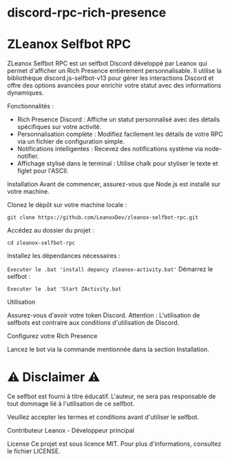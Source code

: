 # discord-rpc-rich-presence
# ZLeanox Selfbot RPC

ZLeanox Selfbot RPC est un selfbot Discord développé par Leanox qui permet d'afficher un Rich Presence entièrement personnalisable. Il utilise la bibliothèque discord.js-selfbot-v13 pour gérer les interactions Discord et offre des options avancées pour enrichir votre statut avec des informations dynamiques.

Fonctionnalités :
- Rich Presence Discord : Affiche un statut personnalisé avec des détails spécifiques sur votre activité.
- Personnalisation complète : Modifiez facilement les détails de votre RPC via un fichier de configuration simple.
- Notifications intelligentes : Recevez des notifications système via node-notifier.
- Affichage stylisé dans le terminal : Utilise chalk pour styliser le texte et figlet pour l'ASCII.

Installation
Avant de commencer, assurez-vous que Node.js est installé sur votre machine.

Clonez le dépôt sur votre machine locale :

``git clone https://github.com/LeanoxDev/zleanox-selfbot-rpc.git``

Accédez au dossier du projet :

``cd zleanox-selfbot-rpc``

Installez les dépendances nécessaires :

``Executer le .bat 'install depancy zleanox-activity.bat'``
Démarrez le selfbot :

``Executer le .bat 'Start ZActivity.bat``

Utilisation

Assurez-vous d'avoir votre token Discord. 
Attention : L'utilisation de selfbots est contraire aux conditions d'utilisation de Discord.

Configurez votre Rich Presence

Lancez le bot via la commande mentionnée dans la section Installation.


# ⚠️ Disclaimer ⚠️

Ce selfbot est fourni à titre éducatif. L'auteur, ne sera pas responsable de tout dommage lié à l'utilisation de ce selfbot.

Veuillez accepter les termes et conditions avant d'utiliser le selfbot.

Contributeur
Leanox - Développeur principal

License
Ce projet est sous licence MIT. Pour plus d'informations, consultez le fichier LICENSE.
